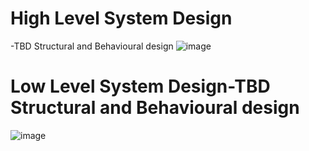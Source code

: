 # High Level System Design
-TBD Structural and Behavioural design
![image](https://user-images.githubusercontent.com/78525873/142978478-83922d12-b43c-4cb9-a886-3d5b1856342c.png)

# Low Level System Design-TBD Structural and Behavioural design
![image](https://user-images.githubusercontent.com/78525873/142980232-862a95ea-6e36-4d3e-ac0f-5a35390c52c4.png)
